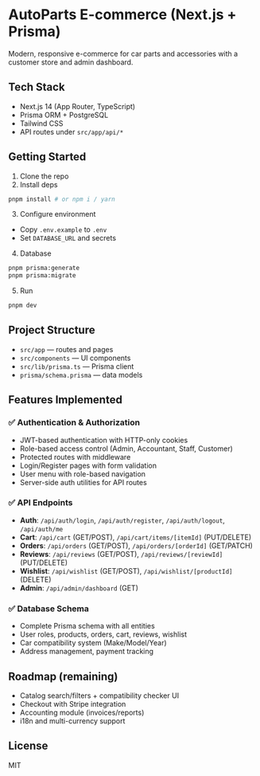 # AutoParts E-commerce (Next.js + Prisma)

Modern, responsive e-commerce for car parts and accessories with a customer store and admin dashboard.

## Tech Stack
- Next.js 14 (App Router, TypeScript)
- Prisma ORM + PostgreSQL
- Tailwind CSS
- API routes under `src/app/api/*`

## Getting Started
1. Clone the repo
2. Install deps
```bash
pnpm install # or npm i / yarn
```
3. Configure environment
- Copy `.env.example` to `.env`
- Set `DATABASE_URL` and secrets
4. Database
```bash
pnpm prisma:generate
pnpm prisma:migrate
```
5. Run
```bash
pnpm dev
```

## Project Structure
- `src/app` — routes and pages
- `src/components` — UI components
- `src/lib/prisma.ts` — Prisma client
- `prisma/schema.prisma` — data models

## Features Implemented

### ✅ Authentication & Authorization
- JWT-based authentication with HTTP-only cookies
- Role-based access control (Admin, Accountant, Staff, Customer)
- Protected routes with middleware
- Login/Register pages with form validation
- User menu with role-based navigation
- Server-side auth utilities for API routes

### ✅ API Endpoints
- **Auth**: `/api/auth/login`, `/api/auth/register`, `/api/auth/logout`, `/api/auth/me`
- **Cart**: `/api/cart` (GET/POST), `/api/cart/items/[itemId]` (PUT/DELETE)
- **Orders**: `/api/orders` (GET/POST), `/api/orders/[orderId]` (GET/PATCH)
- **Reviews**: `/api/reviews` (GET/POST), `/api/reviews/[reviewId]` (PUT/DELETE)
- **Wishlist**: `/api/wishlist` (GET/POST), `/api/wishlist/[productId]` (DELETE)
- **Admin**: `/api/admin/dashboard` (GET)

### ✅ Database Schema
- Complete Prisma schema with all entities
- User roles, products, orders, cart, reviews, wishlist
- Car compatibility system (Make/Model/Year)
- Address management, payment tracking

## Roadmap (remaining)
- Catalog search/filters + compatibility checker UI
- Checkout with Stripe integration
- Accounting module (invoices/reports)
- i18n and multi-currency support

## License
MIT
